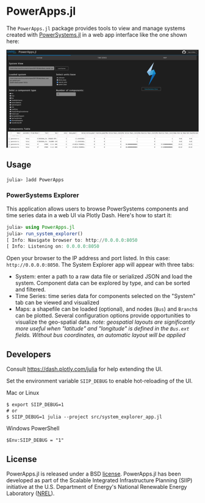 # PowerApps.jl

The `PowerApps.jl` package provides tools to view and manage systems created with
[PowerSystems.jl](https://github.com/NREL-SIIP/PowerSystems.jl) in a web app interface like the one shown here:

![img](image.png)

## Usage

```julia
julia> ]add PowerApps
```

### PowerSystems Explorer

This application allows users to browse PowerSystems components and time series data in a web UI
via Plotly Dash. Here's how to start it:

```julia
julia> using PowerApps.jl
julia> run_system_explorer()
[ Info: Navigate browser to: http://0.0.0.0:8050
[ Info: Listening on: 0.0.0.0:8050
```

Open your browser to the IP address and port listed. In this case: `http://0.0.0.0:8050`.
The System Explorer app will appear with three tabs:

- System: enter a path to a raw data file or serialized JSON and load the system.
Component data can be explored by type, and can be sorted and filtered.
- Time Series: time series data for components selected on the "System" tab can be viewed
and visualized
- Maps: a shapefile can be loaded (optional), and nodes (`Bus`) and `Branch`s can be plotted.
Several configuration options provide opportunities to visualize the geo-spatial data.
*note: geospatial layouts are significantly more useful when "latitude" and "longitude" is defined
in the `Bus.ext` fields. Without bus coordinates, an automatic layout will be applied*

## Developers

Consult https://dash.plotly.com/julia for help extending the UI.

Set the environment variable `SIIP_DEBUG` to enable hot-reloading of the UI.

Mac or Linux
```
$ export SIIP_DEBUG=1
# or
$ SIIP_DEBUG=1 julia --project src/system_explorer_app.jl
```

Windows PowerShell
```
$Env:SIIP_DEBUG = "1"
```

## License

PowerApps.jl is released under a BSD [license](https://github.com/NREL/PowerApps.jl/blob/master/LICENSE).
PowerApps.jl has been developed as part of the Scalable Integrated Infrastructure Planning (SIIP)
initiative at the U.S. Department of Energy's National Renewable Energy Laboratory ([NREL](https://www.nrel.gov/)).
